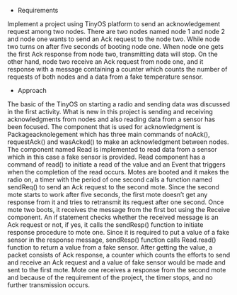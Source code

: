 
-	Requirements

Implement a project using TinyOS platform to send an acknowledgement request among two nodes. There are two nodes named node 1 and node 2 and node one wants to send an Ack request to the node two. While node two turns on after five seconds of booting node one. When node one gets the first Ack response from node two, transmitting data will stop. On the other hand, node two receive an Ack request from node one, and it response with a message containing a counter which counts the number of requests of both nodes and a data from a fake temperature sensor.
-	Approach

The basic of the TinyOS on starting a radio and sending data was discussed in the first activity. What is new in this project is sending and receiving acknowledgments from nodes and also reading data from a sensor has been focused. The component that is used for acknowledgment is Packageacknolegement which has three main commands of noAck(), requestAck() and wasAcked() to make an acknowledgment between nodes. The component named Read is implemented to read data from a sensor which in this case a fake sensor is provided. Read component has a command of read() to initiate a read of the value and an Event that triggers when the completion of the read occurs.
Motes are booted and it makes the radio on, a timer with the period of one second calls a function named sendReq() to send an Ack request to the second mote. Since the second mote starts to work after five seconds, the first mote doesn’t get any response from it and tries to retransmit its request after one second. Once mote two boots, it receives the message from the first bot using the Receive component. An if statement checks whether the received message is an Ack request or not, if yes, it calls the sendResp() function to initiate response procedure to mote one. Since it is required to put a value of a fake sensor in the response message, sendResp() function calls Read.read() function to return a value from a fake sensor. After getting the value, a packet consists of Ack response, a counter which counts the efforts to send and receive an Ack request and a value of fake sensor would be made and sent to the first mote. Mote one receives a response from the second mote and because of the requirement of the project, the timer stops, and no further transmission occurs.

